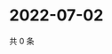 # 2022-07-02

共 0 条

<!-- BEGIN WEIBO -->
<!-- 最后更新时间 Sat Jul 02 2022 00:25:07 GMT+0800 (China Standard Time) -->

<!-- END WEIBO -->
